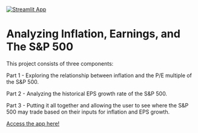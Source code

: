 [![Streamlit App](https://static.streamlit.io/badges/streamlit_badge_black_white.svg)](https://roryajames-analyzing-inflation-app-0py4gp.streamlit.app/)
# Analyzing Inflation, Earnings, and The S&P 500

This project consists of three components:

Part 1 - Exploring the relationship between inflation and the P/E multiple of the S&P 500.

Part 2 - Analyzing the historical EPS growth rate of the S&P 500.

Part 3 - Putting it all together and allowing the user to see where the S&P 500 may trade based on their inputs for inflation and EPS growth.

[Access the app here!](https://roryajames-analyzing-inflation-app-0py4gp.streamlit.app/)

